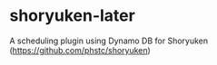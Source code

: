 # shoryuken-later
A scheduling plugin using Dynamo DB for Shoryuken (https://github.com/phstc/shoryuken)
